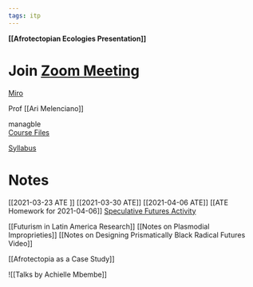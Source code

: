 ```yaml
---
tags: itp
---
```

**[[Afrotectopian Ecologies Presentation]]**


# Join [Zoom Meeting](https://nyu.zoom.us/j/96057077529)  
 
[Miro](https://miro.com/app/board/o9J_lNN90gU=/?userEmail=jdb459@nyu.edu&track=true&utm_source=notification&utm_medium=email&utm_campaign=request-for-access&utm_content=board-link)

Prof [[Ari Melenciano]]

managble  
[Course Files](obsidian://open?vault=The%20Mind's%20Eye&file=ITP%2FAfrotectopian%20Ecologies%2FCourse%20Files.gshortcut)

[Syllabus](https://docs.google.com/document/d/1AbyxZhlQ6n5kq_4wr6q0_9Ts9_Vxr9KxjF-0nA6HDEc/edit)



# Notes
[[2021-03-23 ATE ]]
[[2021-03-30 ATE]]
[[2021-04-06 ATE]]
[[ATE Homework for 2021-04-06]]
[Speculative Futures Activity](https://miro.com/app/board/o9J_lLDbZoA=/)

[[Futurism in Latin America Research]]
[[Notes on Plasmodial Improprieties]]
[[Notes on Designing Prismatically Black Radical Futures Video]]

[[Afrotectopia as a Case Study]]

![[Talks by Achielle Mbembe]]